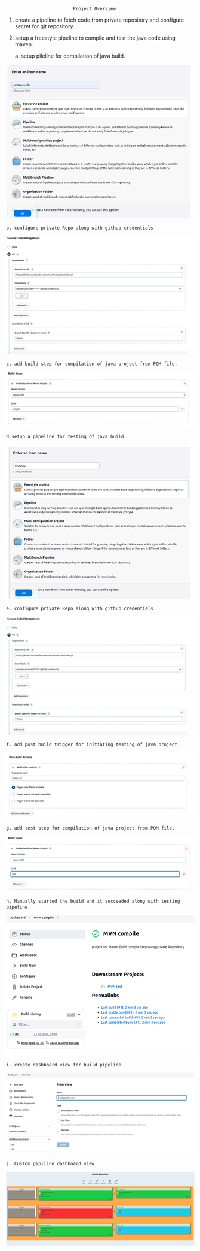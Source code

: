                              Project Overview

1. create a pipeline to fetch code from private repository and configure secret for git repository.

2. setup a freestyle pipeline to compile and test the java code using maven.


    a. setup pileline for compilation of java build.

![alt text](img/image.png)

    b. configure private Repo along with github credentials

![alt text](img/image-1.png)

    c. add build step for compilation of java project from POM file.

![alt text](img/image5.png)
    
    
    d.setup a pipeline for testing of java build.

![alt text](img/image-2.png)

    e. configure private Repo along with github credentials

![alt text](img/image-1.png)

    f. add post build trigger for initiating testing of java project

![alt text](img/image-3.png)

    g. add test step for compilation of java project from POM file.

![alt text](img/image-6.png)


    h. Manually started the build and it succeeded along with testing pipeline.

![alt text](img/image-4.png)

    i. create dashboard view for build pipeline

![alt text](img/image-7.png)

    j. Custom pipiline dashboard view

![alt text](img/image-8.png)
    

